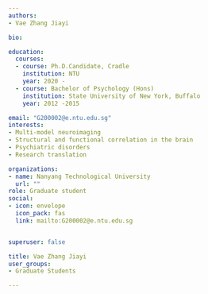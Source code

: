 ```yaml
---
authors:
- Vae Zhang Jiayi

bio: 

education:
  courses:
  - course: Ph.D.Candidate, Cradle
    institution: NTU
    year: 2020 -
  - course: Bachelor of Psychology (Hons)
    institution: State University of New York, Buffalo
    year: 2012 -2015

email: "G200002@e.ntu.edu.sg"
interests:
- Multi-model neuroimaging 
- Structural and functional correlation in the brain
- Psychiatric disorders 
- Research translation

organizations:
- name: Nanyang Technological University
  url: ""
role: Graduate student 
social:
- icon: envelope
  icon_pack: fas
  link: mailto:G200002@e.ntu.edu.sg


superuser: false

title: Vae Zhang Jiayi 
user_groups:
- Graduate Students

---
```

